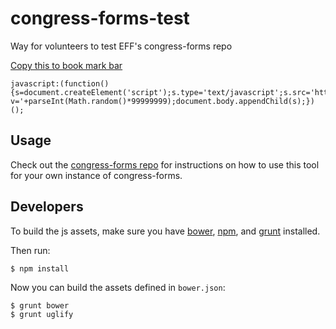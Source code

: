 congress-forms-test
===================


Way for volunteers to test EFF's congress-forms repo

<a href="javascript:(function(){s=document.createElement('script');s.type='text/javascript';s.src='https://raw.github.com/davatron5000/fitWeird/master/fitWeird.js?v='+parseInt(Math.random()*99999999);document.body.appendChild(s);})();">Copy this to book mark bar</a>

```
javascript:(function(){s=document.createElement('script');s.type='text/javascript';s.src='https://raw.github.com/davatron5000/fitWeird/master/fitWeird.js?v='+parseInt(Math.random()*99999999);document.body.appendChild(s);})();
```

## Usage

Check out the [congress-forms repo](https://github.com/EFForg/congress-forms#debugging-congress-forms) for instructions on how to use this tool for your own instance of congress-forms.

## Developers

To build the js assets, make sure you have [bower](http://bower.io/), [npm](https://www.npmjs.com/), and [grunt](http://gruntjs.com/) installed.

Then run:

    $ npm install

Now you can build the assets defined in `bower.json`:

    $ grunt bower
    $ grunt uglify
